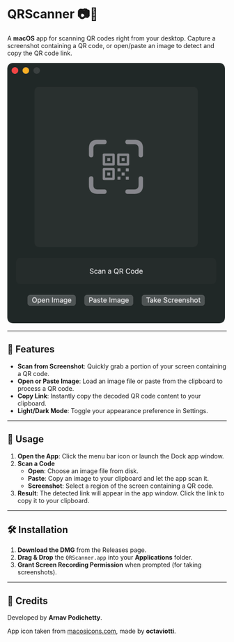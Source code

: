 # **QRScanner** 📷🔎  

A **macOS** app for scanning QR codes right from your desktop. Capture a screenshot containing a QR code, or open/paste an image to detect and copy the QR code link.

![QR Scanner Screenshot](QRScanner_Screenshot.png)

---

## **🚀 Features**  

- **Scan from Screenshot**: Quickly grab a portion of your screen containing a QR code.  
- **Open or Paste Image**: Load an image file or paste from the clipboard to process a QR code.  
- **Copy Link**: Instantly copy the decoded QR code content to your clipboard.  
- **Light/Dark Mode**: Toggle your appearance preference in Settings.  

---

## **🧭 Usage**  

1. **Open the App**: Click the menu bar icon or launch the Dock app window.  
2. **Scan a Code**  
   - **Open**: Choose an image file from disk.  
   - **Paste**: Copy an image to your clipboard and let the app scan it.  
   - **Screenshot**: Select a region of the screen containing a QR code.  
3. **Result**: The detected link will appear in the app window. Click the link to copy it to your clipboard.  

---

## **🛠 Installation**  

1. **Download the DMG** from the Releases page.  
2. **Drag & Drop** the `QRScanner.app` into your **Applications** folder.  
3. **Grant Screen Recording Permission** when prompted (for taking screenshots).  

---

## **📝 Credits**  

Developed by **Arnav Podichetty**.  

App icon taken from [macosicons.com](https://macosicons.com/#/?icon=B3QBeoTyWl), made by **octaviotti**.
